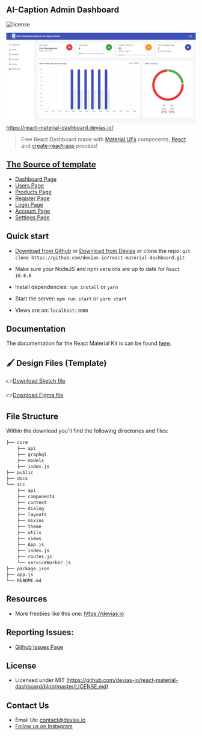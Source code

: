 ## AI-Caption Admin Dashboard

![license](https://img.shields.io/badge/license-MIT-blue.svg)

![React Material Dashboard](./docs/dashboard.PNG) https://react-material-dashboard.devias.io/

> Free React Dashboard made with [Material UI's](https://material-ui.com/?ref=devias-io) components, [React](https://reactjs.org/?ref=devias-io) and [create-react-app](https://facebook.github.io/create-react-app/?ref=devias-io) process!


## [The Source of template](https://react-material-dashboard.devias.io)

- [Dashboard Page](https://react-material-dashboard.devias.io/app/dashboard)
- [Users Page](https://react-material-dashboard.devias.io/app/customers)
- [Products Page](https://react-material-dashboard.devias.io/app/products)
- [Register Page](https://react-material-dashboard.devias.io/register)
- [Login Page](https://react-material-dashboard.devias.io/login)
- [Account Page](https://react-material-dashboard.devias.io/app/account)
- [Settings Page](https://react-material-dashboard.devias.io/app/settings)


## Quick start

- [Download from Github](https://github.com/devias-io/react-material-dashboard/archive/master.zip) or [Download from Devias](https://devias.io/products/material-react-dashboard) or clone the repo: `git clone https://github.com/devias-io/react-material-dashboard.git`

- Make sure your NodeJS and npm versions are up to date for `React 16.8.6`

- Install dependencies: `npm install` or `yarn`

- Start the server: `npm run start` or `yarn start`

- Views are on: `localhost:3000`

## Documentation

The documentation for the React Material Kit is can be found [here](https://material-ui.com?ref=devias-io).

## 🖌 Design Files (Template)

👉[Download Sketch file](https://s3.eu-west-2.amazonaws.com/devias/products/react-material-dashboard/react-material-dashboard-free.sketch)

👉[Download Figma file](https://devias.s3.eu-west-2.amazonaws.com/products/react-material-dashboard/react-material-dashboard-free.fig)

## File Structure

Within the download you'll find the following directories and files:

```
├── core
	├── api
	├── graphql
	├── models
	├── index.js
├── public
├── docs
└── src
	├── api
	├── components
	├── context
	├── dialog
	├── layouts
	├── mixins
	├── theme
	├── utils
	├── views
	├── App.js
	├── index.js
	├── routes.js
	└── serviceWorker.js
├── package.json
├── app.js
└── README.md
```

## Resources

- More freebies like this one: <https://devias.io>

## Reporting Issues:

- [Github Issues Page](https://github.com/devias-io/react-material-dashboard/issues?ref=devias-io)

## License

- Licensed under MIT (https://github.com/devias-io/react-material-dashboard/blob/master/LICENSE.md)

## Contact Us

- Email Us: contact@devias.io
- [Follow us on Instagram](https://www.instagram.com/deviasio/)
